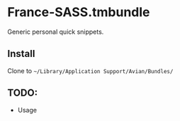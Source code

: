 France-SASS.tmbundle
====================

Generic personal quick snippets. 

Install
-------

Clone to `~/Library/Application Support/Avian/Bundles/`

TODO:
-----

* Usage
